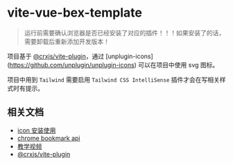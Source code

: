 # vite-vue-bex-template

> 运行前需要确认浏览器是否已经安装了对应的插件！！！如果安装了的话，需要卸载后重新添加开发版本！

项目基于 [@crxjs/vite-plugin](https://crxjs.dev/vite-plugin/)，通过 [unplugin-icons] (https://github.com/unplugin/unplugin-icons) 可以在项目中使用 svg 图标。


项目中用到 `Tailwind` 需要启用 `Tailwind CSS IntelliSense` 插件才会在写相关样式时有提示。


## 相关文档

- [icon 安装使用](https://github.com/unplugin/unplugin-icons)
- [chrome bookmark api](https://developer.chrome.com/docs/extensions/reference/bookmarks/)
- [教学视频](https://www.youtube.com/watch?v=JyLSNzJfPsI)
- [@crxjs/vite-plugin](https://crxjs.dev/vite-plugin/)
